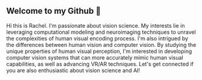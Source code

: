 ## Welcome to my Github 👋

Hi this is Rachel. I'm passionate about vision science. My interests lie in leveraging computational modeling and neuroimaging techniques to unravel the complexities of human visual encoding process. I'm also intrigued by the differences between human vision and computer vision. By studying the unique properties of human visual perception, I'm interested in developing computer vision systems that can more accurately mimic human visual capabilities, as well as advancing VR/AR techniques. Let's get connected if you are also enthusiastic about vision science and AI!
